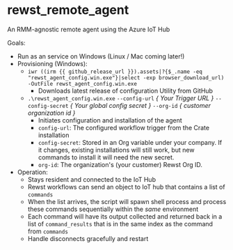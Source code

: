 # rewst_remote_agent

An RMM-agnostic remote agent using the Azure IoT Hub

Goals:
* Run as an service on Windows (Linux / Mac coming later!)
* Provisioning (Windows):
  * `iwr ((irm {{ github_release_url }}).assets|?{$_.name -eq "rewst_agent_config.win.exe"}|select -exp browser_download_url) -OutFile rewst_agent_config.win.exe`
    * Downloads latest release of configuration Utility from GitHub
  * `.\rewst_agent_config.win.exe` `--config-url` _{ Your Trigger URL }_  `--config-secret` _{ Your global config secret }_ `--org-id` _{ customer organization id }_
    * Initiates configuration and installation of the agent
    * `config-url`: The configured workflow trigger from the Crate installation
    * `config-secret`: Stored in an Org variable under your company. If it changes, existing installations will still work, but new commands to install it will need the new secret.
    * `org-id`: The organization's (your customer) Rewst Org ID.
* Operation:
    * Stays resident and connected to the IoT Hub
    * Rewst workflows can send an object to IoT hub that contains a list of `commands`
    * When the list arrives, the script will spawn shell process and process these commands sequentially within the _same_ environment
    * Each command will have its output collected and returned back in a list of `command_results` that is in the same index as the command from `commands`
    * Handle disconnects gracefully and restart


